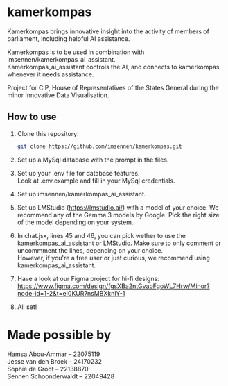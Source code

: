 # kamerkompas
Kamerkompas brings innovative insight into the activity of members of parliament, including helpful AI assistance. 

Kamerkompas is to be used in combination with imsennen/kamerkompas_ai_assistant. <br>
Kamerkompas_ai_assistant controls the AI, and connects to kamerkompas whenever it needs assistance.

Project for CIP, House of Representatives of the States General during the minor Innovative Data Visualisation. <br>

## How to use

1. Clone this repository:
   ```bash
   git clone https://github.com/imsennen/kamerkompas.git

2. Set up a MySql database with the prompt in the files. 

3. Set up your .env file for database features. <br>
   Look at .env.example and fill in your MySql credentials.

4. Set up imsennen/kamerkompas_ai_assistant.

5. Set up LMStudio (https://lmstudio.ai/) with a model of your choice. We recommend any of the Gemma 3 models by Google. Pick the right size of the model depending on your system.
    
6. In chat.jsx, lines 45 and 46, you can pick wether to use the kamerkompas_ai_assistant or LMStudio. Make sure to only comment or uncommment the lines, depending on your choice. <br>
   However, if you're a free user or just curious, we recommend using kamerkompas_ai_assistant. 

7. Have a look at our Figma project for hi-fi designs: https://www.figma.com/design/fgsXBa2ntGvaoFgoWL7Hrw/Minor?node-id=1-2&t=eI0KUR7nsMBXknlY-1

8. All set!


# Made possible by <br>
Hamsa Abou-Ammar – 22075119 <br>
Jesse van den Broek – 24170232 <br>
Sophie de Groot – 22138870 <br>
Sennen Schoonderwaldt – 22049428 <br>

 
